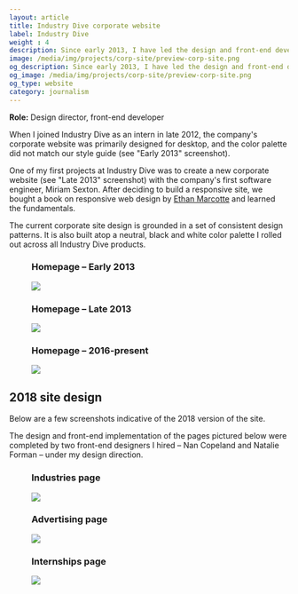 ```yaml
---
layout: article
title: Industry Dive corporate website
label: Industry Dive
weight : 4
description: Since early 2013, I have led the design and front-end development of Industry Dive's corporate website.
image: /media/img/projects/corp-site/preview-corp-site.png
og_description: Since early 2013, I have led the design and front-end development of Industry Dive's corporate website.
og_image: /media/img/projects/corp-site/preview-corp-site.png
og_type: website
category: journalism
---
```


**Role:** Design director, front-end developer

When I joined Industry Dive as an intern in late 2012, the company's corporate website was primarily designed for desktop, and the color palette did not match our style guide (see "Early 2013" screenshot).

One of my first projects at Industry Dive was to create a new corporate website (see "Late 2013" screenshot) with the company's first software engineer, Miriam Sexton. After deciding to build a responsive site, we bought a book on responsive web design by <a href="https://ethanmarcotte.com/">Ethan Marcotte</a> and learned the fundamentals.

The current corporate site design is grounded in a set of consistent design patterns. It is also built atop a neutral, black and white color palette I rolled out across all Industry Dive products.

<section class="stripe-section-3">
	<section class="grid-wrapper tiles">
		<div class="figure-wrapper">
			<figure>
				<figcaption>
					<h3>Homepage – Early 2013</h3>
				</figcaption>
				<a href="/media/img/projects/corp-site/home-2013.jpg">
				<img src="/media/img/projects/corp-site/preview-home-2013.jpg">
				</a>
			</figure>
		</div>
		<div class="figure-wrapper">
			<figure>
				<figcaption>
					<h3>Homepage – Late 2013</h3>
				</figcaption>
				<a href="/media/img/projects/corp-site/home-2014.jpg">
				<img src="/media/img/projects/corp-site/preview-home-2014.jpg">
				</a>
			</figure>
		</div>
		<div class="figure-wrapper">
			<figure>
				<figcaption>
					<h3>Homepage – 2016-present</h3>
				</figcaption>
				<a href="/media/img/projects/corp-site/home-2018.jpg">
				<img src="/media/img/projects/corp-site/preview-home-2018.jpg">
				</a>
			</figure>
		</div>
	</section>
</section>

## 2018 site design

Below are a few screenshots indicative of the 2018 version of the site.

The design and front-end implementation of the pages pictured below were completed by two front-end designers I hired – Nan Copeland and Natalie Forman – under my design direction.

<section class="stripe-section-3">
	<section class="grid-wrapper tiles">
		<div class="figure-wrapper">
			<figure>
				<figcaption>
					<h3>Industries page</h3>
				</figcaption>
				<a href="/media/img/projects/corp-site/industries-2018.jpg">
				<img src="/media/img/projects/corp-site/preview-industries-2018.jpg">
				</a>
			</figure>
		</div>
		<div class="figure-wrapper">
			<figure>
				<figcaption>
					<h3>Advertising page</h3>
				</figcaption>
				<a href="/media/img/projects/corp-site/advertising-2018.jpg">
				<img src="/media/img/projects/corp-site/preview-advertising-2018.jpg">
				</a>
			</figure>
		</div>
		<div class="figure-wrapper">
			<figure>
				<figcaption>
					<h3>Internships page</h3>
				</figcaption>
				<a href="/media/img/projects/corp-site/internships-2018.jpg">
				<img src="/media/img/projects/corp-site/preview-internships-2018.jpg">
				</a>
			</figure>
		</div>
	</section>
</section>
